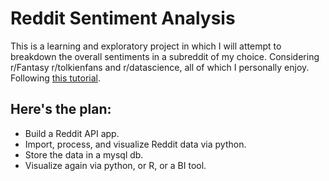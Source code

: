 # Reddit Sentiment Analysis

This is a learning and exploratory project in which I will attempt to breakdown the overall sentiments in a subreddit of my choice. Considering r/Fantasy r/tolkienfans and r/datascience, all of which I personally enjoy.
Following [this tutorial](https://www.learndatasci.com/tutorials/sentiment-analysis-reddit-headlines-pythons-nltk/).

## Here's the plan:
- Build a Reddit API app.
- Import, process, and visualize Reddit data via python.
- Store the data in a mysql db.
- Visualize again via python, or R, or a BI tool.